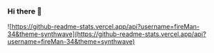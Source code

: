 ### Hi there 👋

<!--
**fireMan-34/fireMan-34** is a ✨ _special_ ✨ repository because its `README.md` (this file) appears on your GitHub profile.

Here are some ideas to get you started:

- 🔭 I’m currently working on ...
- 🌱 I’m currently learning ...
- 👯 I’m looking to collaborate on ...
- 🤔 I’m looking for help with ...
- 💬 Ask me about ...
- 📫 How to reach me: ...
- 😄 Pronouns: ...
- ⚡ Fun fact: ...
-->

![https://github-readme-stats.vercel.app/api?username=fireMan-34&theme-synthwave](https://github-readme-stats.vercel.app/api?username=fireMan-34&theme=synthwave)
